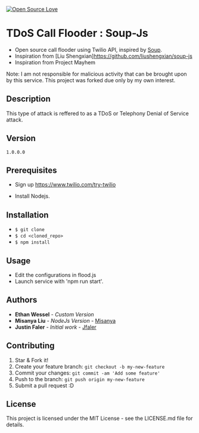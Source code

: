 [![Open Source Love](https://badges.frapsoft.com/os/v1/open-source.png?v=103)](https://github.com/Jfaler/soup/blob/master/LICENSE.txt)

# TDoS Call Flooder : Soup-Js
* Open source call flooder using Twilio API, inspired by [Soup](https://github.com/Jfaler/soup).
* Inspiration from [Liu Shengxian]https://github.com/liushengxian/soup-js
* Inspiration from Project Mayhem

Note: I am not responsible for malicious activity that can be brought upon by this service. This project was forked due only by my own interest.

## Description 

This type of attack is reffered to as a TDoS or Telephony Denial of Service attack.   

## Version
`
1.0.0.0
`
## Prerequisites

* Sign up https://www.twilio.com/try-twilio

* Install Nodejs.

## Installation

* `$ git clone`
* `$ cd <cloned_repo>`
* `$ npm install`

## Usage

* Edit the configurations in flood.js
* Launch service with 'npm run start'.

## Authors
* **Ethan Wessel** - *Custom Version*
* **Misanya Liu** - *NodeJs Version* - [Misanya](https://github.com/liushengxian)
* **Justin Faler** - *Initial work* - [Jfaler](https://github.com/Jfaler)

## Contributing

1. Star & Fork it!
2. Create your feature branch: `git checkout -b my-new-feature`
3. Commit your changes: `git commit -am 'Add some feature'`
4. Push to the branch: `git push origin my-new-feature`
5. Submit a pull request :D

## License

This project is licensed under the MIT License - see the LICENSE.md file for details.
